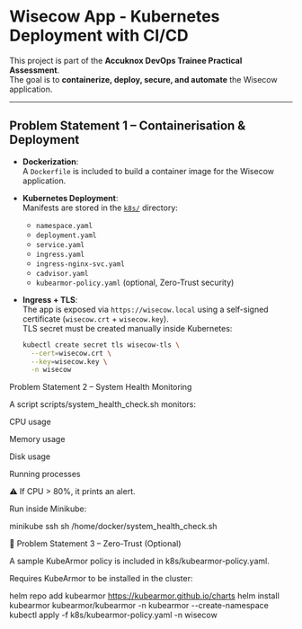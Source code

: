 # Wisecow App - Kubernetes Deployment with CI/CD

This project is part of the **Accuknox DevOps Trainee Practical Assessment**.  
The goal is to **containerize, deploy, secure, and automate** the Wisecow application.

---

## Problem Statement 1 – Containerisation & Deployment

- **Dockerization**:  
  A `Dockerfile` is included to build a container image for the Wisecow application.  

- **Kubernetes Deployment**:  
  Manifests are stored in the [`k8s/`](./k8s) directory:
  - `namespace.yaml`
  - `deployment.yaml`
  - `service.yaml`
  - `ingress.yaml`
  - `ingress-nginx-svc.yaml`
  - `cadvisor.yaml`
  - `kubearmor-policy.yaml` (optional, Zero-Trust security)

- **Ingress + TLS**:  
  The app is exposed via `https://wisecow.local` using a self-signed certificate (`wisecow.crt` + `wisecow.key`).  
  TLS secret must be created manually inside Kubernetes:  

  ```bash
  kubectl create secret tls wisecow-tls \
    --cert=wisecow.crt \
    --key=wisecow.key \
    -n wisecow


Problem Statement 2 – System Health Monitoring

A script scripts/system_health_check.sh monitors:

CPU usage

Memory usage

Disk usage

Running processes

⚠️ If CPU > 80%, it prints an alert.

Run inside Minikube:

minikube ssh
sh /home/docker/system_health_check.sh

📌 Problem Statement 3 – Zero-Trust (Optional)

A sample KubeArmor policy is included in k8s/kubearmor-policy.yaml.

Requires KubeArmor to be installed in the cluster:

helm repo add kubearmor https://kubearmor.github.io/charts
helm install kubearmor kubearmor/kubearmor -n kubearmor --create-namespace
kubectl apply -f k8s/kubearmor-policy.yaml -n wisecow